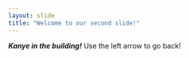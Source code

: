 ```yaml
---
layout: slide
title: "Welcome to our second slide!"
---
```

__*Kanye in the building!*__
Use the left arrow to go back!

